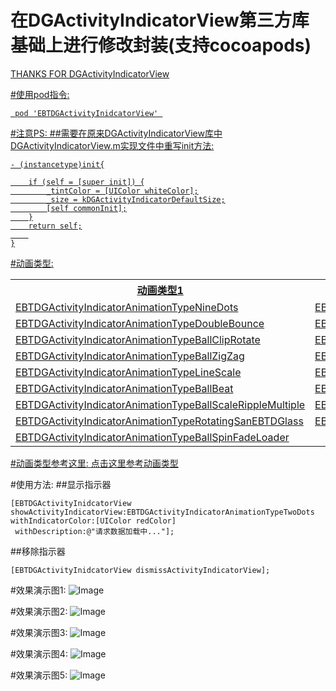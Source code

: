 # 在DGActivityIndicatorView第三方库基础上进行修改封装(支持cocoapods)
<a href="https://github.com/gontovnik/DGActivityIndicatorView
">THANKS FOR DGActivityIndicatorView </href>

#使用pod指令:
```
 pod 'EBTDGActivityInidcatorView' 
```




#注意PS:
##需要在原来DGActivityIndicatorView库中DGActivityIndicatorView.m实现文件中重写init方法:
```
- (instancetype)init{

    if (self = [super init]) {
        _tintColor = [UIColor whiteColor];
        _size = kDGActivityIndicatorDefaultSize;
        [self commonInit];
    }
    return self;
    
}

```


#动画类型:

<table >
<tr >
 <th>动画类型1</th>
 <th>动画类型2</th>
 <th>动画类型3</th>
 <th>动画类型4</th>
</tr>

<tr >
   <td>EBTDGActivityIndicatorAnimationTypeNineDots</td>
   <td>EBTDGActivityIndicatorAnimationTypeTriplePulse</td>
   <td>EBTDGActivityIndicatorAnimationTypeFiveDots</td>
   <td>EBTDGActivityIndicatorAnimationTypeRotatingSquares</td>
  
</tr>

<tr >
       <td>EBTDGActivityIndicatorAnimationTypeDoubleBounce</td>
       <td>EBTDGActivityIndicatorAnimationTypeTwoDots</td>
       <td>EBTDGActivityIndicatorAnimationTypeThreeDots</td>
       <td>EBTDGActivityIndicatorAnimationTypeBallPulse</td>
</tr>

<tr >
<td>EBTDGActivityIndicatorAnimationTypeBallClipRotate</td>
<td>EBTDGActivityIndicatorAnimationTypeBallClipRotatePulse</td>
<td>EBTDGActivityIndicatorAnimationTypeBallClipRotateMultiple</td>
<td>EBTDGActivityIndicatorAnimationTypeBallRotate</td>
</tr>

<tr >
<td>EBTDGActivityIndicatorAnimationTypeBallZigZag</td>
<td>EBTDGActivityIndicatorAnimationTypeBallZigZagDeflect</td>
<td>EBTDGActivityIndicatorAnimationTypeBallTrianglePath</td>
<td>EBTDGActivityIndicatorAnimationTypeBallScale</td>
</tr>

<tr >
<td>EBTDGActivityIndicatorAnimationTypeLineScale</td>
<td>EBTDGActivityIndicatorAnimationTypeLineScaleParty</td>
<td>EBTDGActivityIndicatorAnimationTypeBallScaleMultiple</td>
<td>EBTDGActivityIndicatorAnimationTypeBallPulseSync</td>
</tr>

<tr >
<td>EBTDGActivityIndicatorAnimationTypeBallBeat</td>
<td>EBTDGActivityIndicatorAnimationTypeLineScalePulseOut</td>
<td>EBTDGActivityIndicatorAnimationTypeLineScalePulseOutRapid</td>
<td>EBTDGActivityIndicatorAnimationTypeBallScaleRipple</td>
</tr>

<tr >
<td>EBTDGActivityIndicatorAnimationTypeBallScaleRippleMultiple</td>
<td>EBTDGActivityIndicatorAnimationTypeTriangleSkewSpin</td>
<td>EBTDGActivityIndicatorAnimationTypeBallGridBeat</td>
<td>EBTDGActivityIndicatorAnimationTypeBallGridPulse</td>
</tr>

<tr >
<td>EBTDGActivityIndicatorAnimationTypeRotatingSanEBTDGlass</td>
<td>EBTDGActivityIndicatorAnimationTypeRotatingTrigons</td>
<td>EBTDGActivityIndicatorAnimationTypeTripleRings</td>
<td>EBTDGActivityIndicatorAnimationTypeCookieTerminator</td>
</tr>
<tr >
<td>EBTDGActivityIndicatorAnimationTypeBallSpinFadeLoader</td>

</tr>

</table>

#动画类型参考这里:
<a href="https://github.com/ninjaprox/NVActivityIndicatorView">点击这里参考动画类型</a>




#使用方法:
##显示指示器
```
[EBTDGActivityInidcatorView showActivityIndicatorView:EBTDGActivityIndicatorAnimationTypeTwoDots
withIndicatorColor:[UIColor redColor]
 withDescription:@"请求数据加载中..."];

```
##移除指示器
```
[EBTDGActivityInidcatorView dismissActivityIndicatorView];
```
#效果演示图1:
![Image](https://github.com/KBvsMJ/EBTActivityIndicatorViewDemo/blob/master/demogif/1.gif)



#效果演示图2:
![Image](https://github.com/KBvsMJ/EBTActivityIndicatorViewDemo/blob/master/demogif/2.gif)


#效果演示图3:
![Image](https://github.com/KBvsMJ/EBTActivityIndicatorViewDemo/blob/master/demogif/3.gif)

#效果演示图4:
![Image](https://github.com/KBvsMJ/EBTActivityIndicatorViewDemo/blob/master/demogif/4.gif)


#效果演示图5:
![Image](https://github.com/KBvsMJ/EBTActivityIndicatorViewDemo/blob/master/demogif/5.gif)
